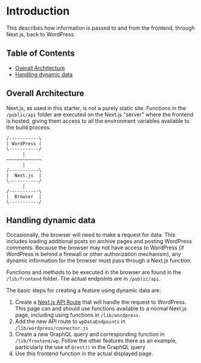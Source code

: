 # Introduction <!-- omit in toc -->

This describes how information is passed to and from the frontend, through Next.js,
back to WordPress.

## Table of Contents <!-- omit in toc -->

- [Overall Architecture](#overall-architecture)
- [Handling dynamic data](#handling-dynamic-data)

## Overall Architecture

Next.js, as used in this starter, is not a purely static site. Functions in
the `/public/api` folder are executed on the Next.js "server" where the
frontend is hosted, giving them access to all the environment variables
available to the build process.

```
/-----------\
| WordPress |
\-----------/
      |
~~~~~~~~~~~~~
      |
/-----------\
|  Next.js  |
\-----------/
      |
/-----------\
|  Browser  |
\-----------/
```

## Handling dynamic data

Occasionally, the browser will need to make a request for data. This includes
loading additional posts on archive pages and posting WordPress comments.
Because the browser may not have access to WordPress (if WordPress is behind a
firewall or other authorization mechanism), any dynamic information for the
browser must pass through a Next.js function.

Functions and methods to be executed in the browser are found in the `/lib/frontend`
folder. The actual endpoints are in `/public/api`.

The basic steps for creating a feature using dynamic data are:

1. Create a [Next.js API Route][njs] that will handle the request to WordPress.
   This page can and should use functions available to a normal Next.js page,
	 including using functions in `/lib/wordpress`.
2. Add the new API route to `wpDataEndpoints` in `/lib/wordpress/connector.js`
3. Create a new GraphQL query and corresponding function in
   `/lib/frontend/wp`. Follow the other features there as an example, particularly
	 the use of `@rest()` in the GraphQL query
4. Use this frontend function in the actual displayed page.

[njs]: https://nextjs.org/docs/api-routes/introduction
